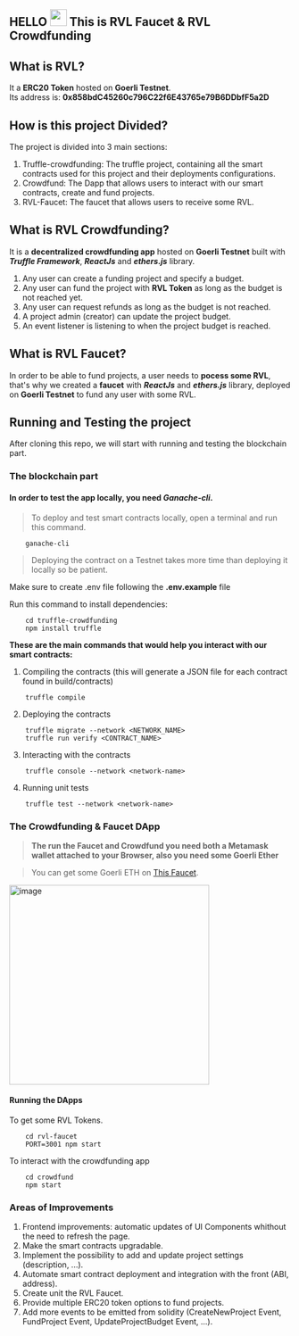 HELLO <img src="https://raw.githubusercontent.com/MartinHeinz/MartinHeinz/master/wave.gif" width="30px"> This is RVL Faucet & RVL Crowdfunding
---
## What is RVL?

It a **ERC20 Token** hosted on **Goerli Testnet**.  
Its address is: **0x858bdC45260c796C22f6E43765e79B6DDbfF5a2D**

## How is this project Divided?
The project is divided into 3 main sections:
1. Truffle-crowdfunding: The truffle project, containing all the smart contracts used for this project and their deployments configurations.
2. Crowdfund: The Dapp that allows users to interact with our smart contracts, create and fund projects.
3. RVL-Faucet: The faucet that allows users to receive some RVL.

## What is RVL Crowdfunding?
It is a **decentralized crowdfunding app** hosted on **Goerli Testnet** built with ***Truffle Framework***, ***ReactJs*** and ***ethers.js*** library.
1. Any user can create a funding project and specify a budget.
2. Any user can fund the project with **RVL Token** as long as the budget is not reached yet.
3. Any user can request refunds as long as the budget is not reached.
4. A project admin (creator) can update the project budget.
5. An event listener is listening to when the project budget is reached.

## What is RVL Faucet?
In order to be able to fund projects, a user needs to **pocess some RVL**, that's why we created a **faucet** with ***ReactJs*** and ***ethers.js*** library, deployed on **Goerli Testnet** to fund any user with some RVL.

## Running and Testing the project
After cloning this repo, we will start with running and testing the blockchain part.
### The blockchain part
#### In order to test the app locally, you need ***Ganache-cli***.  
> To deploy and test smart contracts locally, open a terminal and run this command.  
```shell
    ganache-cli
```

> Deploying the contract on a Testnet takes more time than deploying it locally so be patient.  

Make sure to create .env file following the **.env.example** file

Run this command to install dependencies:
```shell
    cd truffle-crowdfunding
    npm install truffle
```

**These are the main commands that would help you interact with our smart contracts:**  
1. Compiling the contracts (this will generate a JSON file for each contract found in build/contracts)
```shell
    truffle compile
```
2. Deploying the contracts
```shell
    truffle migrate --network <NETWORK_NAME>
    truffle run verify <CONTRACT_NAME>
```
3. Interacting with the contracts
```shell
    truffle console --network <network-name>
```
4. Running unit tests
```shell
    truffle test --network <network-name>
```

### The Crowdfunding & Faucet DApp

> **The run the Faucet and Crowdfund you need both a Metamask wallet attached to your Browser, also you need some Goerli Ether**  

> You can get some Goerli ETH on [This Faucet](https://goerlifaucet.com/).

<img width="358" alt="image" src="https://user-images.githubusercontent.com/47257753/211004734-9d0b3b93-606f-4270-9791-22ec10397e1b.png">

#### Running the DApps
To get some RVL Tokens.
```shell
    cd rvl-faucet
    PORT=3001 npm start
```
To interact with the crowdfunding app
```shell
    cd crowdfund
    npm start
```
### Areas of Improvements
1. Frontend improvements: automatic updates of UI Components whithout the need to refresh the page.
2. Make the smart contracts upgradable.
3. Implement the possibility to add and update project settings (description, ...).
4. Automate smart contract deployment and integration with the front (ABI, address).
5. Create unit the RVL Faucet.
6. Provide multiple ERC20 token options to fund projects.
7. Add more events to be emitted from solidity (CreateNewProject Event, FundProject Event, UpdateProjectBudget Event, ...).

